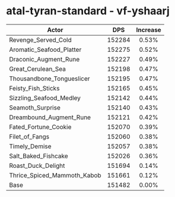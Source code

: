 # atal-tyran-standard - vf-yshaarj
| Actor | DPS | Increase |
|---|:---:|:---:|
|Revenge_Served_Cold|152284|0.53%|
|Aromatic_Seafood_Platter|152275|0.52%|
|Draconic_Augment_Rune|152227|0.49%|
|Great_Cerulean_Sea|152198|0.47%|
|Thousandbone_Tongueslicer|152195|0.47%|
|Feisty_Fish_Sticks|152165|0.45%|
|Sizzling_Seafood_Medley|152142|0.44%|
|Seamoth_Surprise|152140|0.43%|
|Dreambound_Augment_Rune|152121|0.42%|
|Fated_Fortune_Cookie|152070|0.39%|
|Filet_of_Fangs|152060|0.38%|
|Timely_Demise|152057|0.38%|
|Salt_Baked_Fishcake|152026|0.36%|
|Roast_Duck_Delight|151694|0.14%|
|Thrice_Spiced_Mammoth_Kabob|151661|0.12%|
|Base|151482|0.00%|
